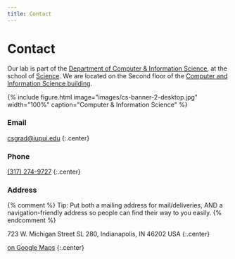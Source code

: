 ```yaml
---
title: Contact
---
```


# <i class="fas fa-envelope"></i>Contact

Our lab is part of the [Department of Computer & Information Science](), at the school of [Science]().
We are located on the Second floor of the [Computer and Information Science building]().

{%
  include figure.html
  image="images/cs-banner-2-desktop.jpg"
  width="100%"
  caption="Computer & Information Science"
%}

<!-- section break -->

### Email

[csgrad@iupui.edu](mailto:csgrad@iupui.edu)
{:.center}

### Phone

[(317) 274-9727](tel:+1-317-274-9727)
{:.center}

### Address

{% comment %}
Tip: Put both a mailing address for mail/deliveries, AND a navigation-friendly
address so people can find their way to you easily.
{% endcomment %}

723 W. Michigan Street
SL 280, Indianapolis, IN 46202 
USA 
{:.center}

[<i class="fas fa-external-link-alt"></i> on Google Maps](https://www.google.com/maps/place/723+W+Michigan+St,+Indianapolis,+IN+46202/@39.7739602,-86.1729919,17z/data=!3m1!4b1!4m5!3m4!1s0x886b50ca09c365af:0xdfe73c9b3b25bbbc!8m2!3d39.7739561!4d-86.1708032)
{:.center}
